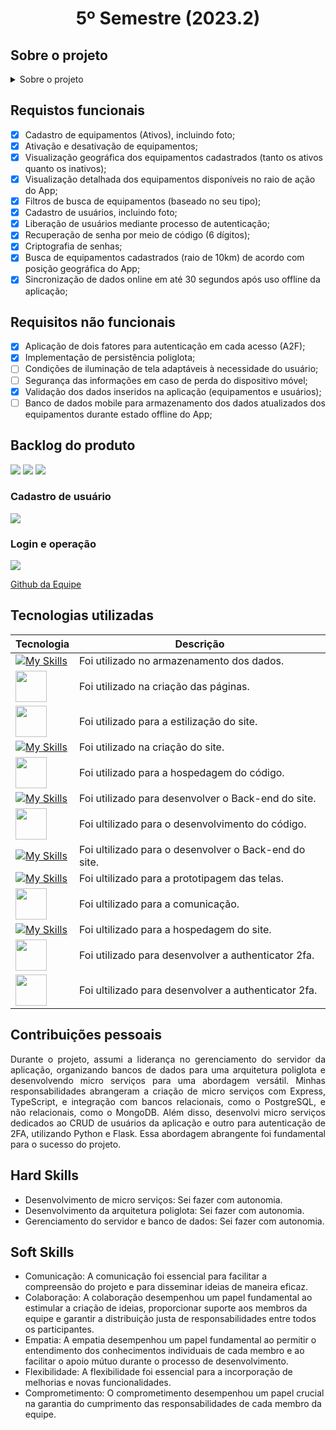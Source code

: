 <h1 align="center" >5º Semestre (2023.2)</h1>

## Sobre o projeto 
<details> <summary>Sobre o projeto</summary>

<p align="justify">
Como parte das atividades das áreas de engenharia de empresas de Saneamento, Elétrica, Telecomunicações e outros tipos de negócios em que as áreas demandam a realização de obras e manutenção de equipamentos em campo, se faz necessário utilizar uma aplicação móvel onde seja possível realizar a gestão dos dados relativos aos equipamentos (ativos) da companhia, via aplicativo móvel, possibilitando manter o cadastro dos ativos atualizados.

Este recurso é amplamente utilizado em processos de manobras, onde um equipamento precisa ser desativado para que seja realizada uma manutenção. Durante esta etapa de manutenção parte da rede de serviços pode ser afetada, e por sua vez afetar os clientes conectados a ela, e ter o cadastro destes ativos atualizados em campo em tempo real é primordial para que a qualidade dos serviços prestados para os consumidores.

Dessa forma, o projeto consiste no desenvolvimento de um aplicativo mobile que permita o gerenciamento (online e offline) de equipamentos públicos em campo (Ativos) para a Imagem Geosistemas. Esse aplicativo deve ainda ser capaz de garantir a gestão desses equipamentos (consultar, atualizar, desativar e cadastrar), permitindo a conexão com sensores e comunicação a serviços externos e exibindo esses equipamentos em tempo real nos mapas (conforme a posição geográfica do usuário em um raio de 10km).
</p>
</details>


## Requistos funcionais
- [x] Cadastro de equipamentos (Ativos), incluindo foto;
- [x] Ativação e desativação de equipamentos;
- [x] Visualização geográfica dos equipamentos cadastrados (tanto os ativos quanto os inativos);
- [x] Visualização detalhada dos equipamentos disponíveis no raio de ação do App;
- [x] Filtros de busca de equipamentos (baseado no seu tipo);
- [x] Cadastro de usuários, incluindo foto;
- [x] Liberação de usuários mediante processo de autenticação;
- [x] Recuperação de senha por meio de código (6 dígitos);
- [x] Criptografia de senhas;
- [x] Busca de equipamentos cadastrados (raio de 10km) de acordo com posição geográfica do App;
- [x] Sincronização de dados online em até 30 segundos após uso offline da aplicação;

## Requisitos não funcionais
- [x] Aplicação de dois fatores para autenticação em cada acesso (A2F);
- [x] Implementação de persistência poliglota;
- [ ] Condições de iluminação de tela adaptáveis à necessidade do usuário;
- [ ] Segurança das informações em caso de perda do dispositivo móvel;
- [x] Validação dos dados inseridos na aplicação (equipamentos e usuários);
- [ ] Banco de dados mobile para armazenamento dos dados atualizados dos equipamentos durante estado offline do App;

<h2>Backlog do produto</h2>
<image src="https://github.com/peonia-api/API_5_Semestre/blob/main/images/Backlog%20Priorizado%201ª%20Sprint.png"/>
<image src="https://github.com/peonia-api/API_5_Semestre/blob/main/images/Backlog%20priorizado%202ª%20Sprint.png"/>
<image src="https://github.com/peonia-api/API_5_Semestre/blob/main/images/Backlog%20Priorizado%203ª%20Sprint.png"/>



### Cadastro de usuário
![](https://github.com/peonia-api/API_5_Semestre/blob/main/videos/Cadastro_Usu%C3%A1rio.gif)

### Login e operação
![](https://github.com/peonia-api/API_5_Semestre/blob/main/videos/Login_Opera%C3%A7%C3%A3o.gif)

<a href="https://github.com/peonia-api/API_5_Semestre">Github da Equipe</a>


## Tecnologias utilizadas

| Tecnologia | Descrição |
|--------|-----------|
| [![My Skills](https://skillicons.dev/icons?i=postgres)](https://skillicons.dev)  | Foi utilizado no armazenamento dos dados. |
| <img width="50 rem" src="https://cdn.jsdelivr.net/gh/devicons/devicon/icons/html5/html5-original.svg"/> | Foi utilizado na criação das páginas. |
| <img width="50 rem" src="https://cdn.jsdelivr.net/gh/devicons/devicon/icons/css3/css3-original.svg"/>  | Foi utilizado para a estilização do site.|
| [![My Skills](https://skillicons.dev/icons?i=react)](https://skillicons.dev) | Foi utilizado na criação do site.|
| <a href="https://github.com/EquipeApolo/API_1SEM" ><img width="50 rem" src="https://cdn.jsdelivr.net/gh/devicons/devicon/icons/github/github-original.svg"/> </a> | Foi utilizado para a hospedagem do código. |
| [![My Skills](https://skillicons.dev/icons?i=nodejs)](https://skillicons.dev)  | Foi utilizado para desenvolver o Back-end do site.| 
| <img width="50 rem" src="https://cdn.jsdelivr.net/gh/devicons/devicon/icons/vscode/vscode-original.svg"/> |Foi ultilizado para o desenvolvimento do código. |
| [![My Skills](https://skillicons.dev/icons?i=typescript)](https://skillicons.dev) | Foi ultilizado para o desenvolver o Back-end do site. |
|  [![My Skills](https://skillicons.dev/icons?i=figma)](https://skillicons.dev)  | Foi ultilizado para a prototipagem das telas. |
| <img width="50 rem" src="https://cdn.icon-icons.com/icons2/3053/PNG/512/microsoft_teams_alt_macos_bigsur_icon_189961.png" /> | Foi ultilizado para a comunicação. |
|  [![My Skills](https://skillicons.dev/icons?i=gcp)](https://skillicons.dev)  | Foi ultilizado para a hospedagem do site. |
| <img width="50 rem" src="https://cdn.jsdelivr.net/gh/devicons/devicon/icons/python/python-original.svg"/>  | Foi utilizado para desenvolver a authenticator 2fa.| 
| <img width="50 rem" src="https://camo.githubusercontent.com/f3d50fa050625f1e9f27ca9a22a022a289f09fcf17d3fa23055c1ea61df5d0cc/68747470733a2f2f69636f6e732d666f722d667265652e636f6d2f69636f6e66696c65732f706e672f3531322f466c61736b2d313332343838383731393531313036353434372e706e67"/> | Foi ultilizado para desenvolver a authenticator 2fa. |

## Contribuições pessoais
<p align="justify">
Durante o projeto, assumi a liderança no gerenciamento do servidor da aplicação, organizando bancos de dados para uma arquitetura poliglota e desenvolvendo micro serviços para uma abordagem versátil. Minhas responsabilidades abrangeram a criação de micro serviços com Express, TypeScript, e integração com bancos relacionais, como o PostgreSQL, e não relacionais, como o MongoDB. Além disso, desenvolvi micro serviços dedicados ao CRUD de usuários da aplicação e outro para autenticação de 2FA, utilizando Python e Flask. Essa abordagem abrangente foi fundamental para o sucesso do projeto.
</p>

## Hard Skills
* Desenvolvimento de micro serviços: Sei fazer com autonomia.
* Desenvolvimento da arquitetura poliglota: Sei fazer com autonomia.
* Gerenciamento do servidor e banco de dados: Sei fazer com autonomia.


## Soft Skills
 * Comunicação: A comunicação foi essencial para facilitar a compreensão do projeto e para disseminar ideias de maneira eficaz.
 * Colaboração: A colaboração desempenhou um papel fundamental ao estimular a criação de ideias, proporcionar suporte aos membros da equipe e garantir a distribuição justa de responsabilidades entre todos os participantes.
 * Empatia: A empatia desempenhou um papel fundamental ao permitir o entendimento dos conhecimentos individuais de cada membro e ao facilitar o apoio mútuo durante o processo de desenvolvimento.
 * Flexibilidade: A flexibilidade foi essencial para a incorporação de melhorias e novas funcionalidades.
 * Comprometimento: O comprometimento desempenhou um papel crucial na garantia do cumprimento das responsabilidades de cada membro da equipe.




